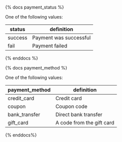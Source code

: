 {% docs payment_status %}
	
One of the following values: 

| status         | definition                                       |
|----------------|--------------------------------------------------|
| success        | Payment was successful                           |
| fail           | Payment failed                                   |
{% enddocs %}


{% docs payment_method %}

One of the following values:

| payment_method | definition                |
|----------------|---------------------------|
| credit_card    | Credit card               |
| coupon         | Coupon code               |
| bank_transfer  | Direct bank transfer      |
| gift_card      | A code from the gift card |

{% enddocs%}
